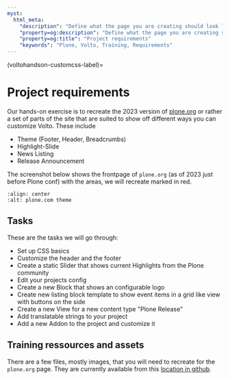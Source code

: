 ```yaml
---
myst:
  html_meta:
    "description": "Define what the page you are creating should look like in the end of the training"
    "property=og:description": "Define what the page you are creating should look like in the end of the training"
    "property=og:title": "Project requirements"
    "keywords": "Plone, Volto, Training, Requirements"
---
```


(voltohandson-customcss-label)=

# Project requirements

Our hands-on exercise is to recreate the 2023 version of [plone.org](https://plone.org) or rather a set of parts of the site that are suited to show off different ways you can customize Volto. These include
- Theme (Footer, Header, Breadcrumbs)
- Highlight-Slide
- News Listing
- Release Announcement

The screenshot below shows the frontpage of `plone.org` (as of 2023 just before Plone conf) with the areas, we will recreate marked in red.

```{image} _static/ploneorg-frontpage.png
:align: center
:alt: plone.com theme
```

## Tasks

These are the tasks we will go through:

- Set up CSS basics
- Customize the header and the footer
- Create a static Slider that shows current Highlights from the Plone community
- Edit your projects config
- Create a new Block that shows an configurable logo
- Create new listing block template to show event items in a grid like view with buttons on the side
- Create a new View for a new content type "Plone Release"
- Add translatable strings to your project
- Add a new Addon to the project and customize it

## Training ressources and assets

There are a few files, mostly images, that you will need to recreate for the `plone.org` page.
They are currently available from this [location in github](https://github.com/plone/training/tree/main/docs/voltohandson/ressources).
